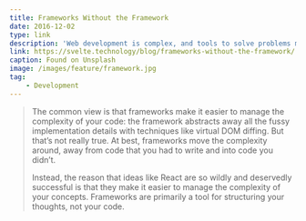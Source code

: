 ```yaml
---
title: Frameworks Without the Framework
date: 2016-12-02
type: link
description: 'Web development is complex, and tools to solve problems might be overcomplicating things.'
link: https://svelte.technology/blog/frameworks-without-the-framework/
caption: Found on Unsplash
image: /images/feature/framework.jpg
tag:
    - Development
---
```

> The common view is that frameworks make it easier to manage the complexity of your code: the framework abstracts away all the fussy implementation details with techniques like virtual DOM diffing. But that’s not really true. At best, frameworks move the complexity around, away from code that you had to write and into code you didn’t.
> 
> Instead, the reason that ideas like React are so wildly and deservedly successful is that they make it easier to manage the complexity of your concepts. Frameworks are primarily a tool for structuring your thoughts, not your code.